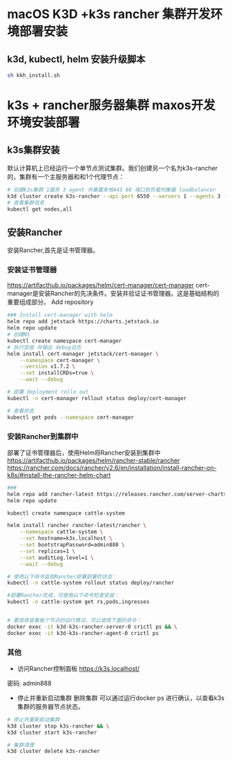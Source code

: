 # macOS K3D +k3s rancher 集群开发环境部署安装

## k3d, kubectl, helm 安装升级脚本
~~~sh 
sh kkh_install.sh
~~~

# k3s + rancher服务器集群 maxos开发环境安装部署

## k3s集群安装

默认计算机上已经运行一个单节点测试集群。我们创建另一个名为k3s-rancher的，集群有一个主服务器和和1个代理节点：
~~~sh
# 创建k3s集群 1服务 3 agent 并暴露本地443 80 端口到负载均衡器 loadbalancer
k3d cluster create k3s-rancher --api-port 6550 --servers 1 --agents 3 --port 443:443@loadbalancer --port 80:80@loadbalancer
# 查看集群信息
kubectl get nodes,all
~~~

## 安装Rancher

安装Rancher,首先是证书管理器。 

### 安装证书管理器
https://artifacthub.io/packages/helm/cert-manager/cert-manager
cert-manager是安装Rancher的先决条件。安装并验证证书管理器。这是基础结构的重要组成部分。
Add repository
~~~sh
### Install cert-manager with helm
helm repo add jetstack https://charts.jetstack.io
helm repo update
# 创建NS
kubectl create namespace cert-manager
# 执行安装 并输出 debug日志
helm install cert-manager jetstack/cert-manager \
    --namespace cert-manager \
    --version v1.7.2 \
    --set installCRDs=true \
    --wait --debug

# 部署 deployment rolle out
kubectl -n cert-manager rollout status deploy/cert-manager

# 查看状态
kubectl get pods --namespace cert-manager

~~~

### 安装Rancher到集群中
部署了证书管理器后，使用Helm将Rancher安装到集群中
https://artifacthub.io/packages/helm/rancher-stable/rancher
https://rancher.com/docs/rancher/v2.6/en/installation/install-rancher-on-k8s/#install-the-rancher-helm-chart
~~~sh
### 
helm repo add rancher-latest https://releases.rancher.com/server-charts/latest
helm repo update

kubectl create namespace cattle-system

helm install rancher rancher-latest/rancher \
    --namespace cattle-system \
    --set hostname=k3s.localhost \
    --set bootstrapPassword=admin888 \
    --set replicas=1 \
    --set auditLog.level=1 \
    --wait --debug

# 使用以下命令监视Rancher部署部署的状态：
kubectl -n cattle-system rollout status deploy/rancher

#部署Rancher完成，可使用以下命令检查安装：
kubectl -n cattle-system get rs,pods,ingresses


# 要具体查看每个节点的运行情况，可以使用下面的命令：
docker exec -it k3d-k3s-rancher-server-0 crictl ps && \
docker exec -it k3d-k3s-rancher-agent-0 crictl ps
~~~

### 其他
- 访问Rancher控制面板
https://k3s.localhost/

密码: admin888


- 停止并重新启动集群 删除集群
可以通过运行docker ps 进行确认，以查看k3s集群的服务器节点状态。
~~~sh
# 停止并重新启动集群
k3d cluster stop k3s-rancher && \
k3d cluster start k3s-rancher

# 集群清理
k3d cluster delete k3s-rancher
~~~


